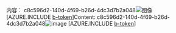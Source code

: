 <span data-ttu-id="43dc7-101">内容： c8c596d2-140d-4f69-b26d-4dc3d7b2a048![图像](0c801671-6ae6-4228-aaf6-50d79f436810.png)
[AZURE.INCLUDE [b-token](249ef28c-d457-4ff8-9606-83f48cfb82b9.md)]</span><span class="sxs-lookup"><span data-stu-id="43dc7-101">Content: c8c596d2-140d-4f69-b26d-4dc3d7b2a048![image](0c801671-6ae6-4228-aaf6-50d79f436810.png)
[AZURE.INCLUDE [b-token](249ef28c-d457-4ff8-9606-83f48cfb82b9.md)]</span></span>
